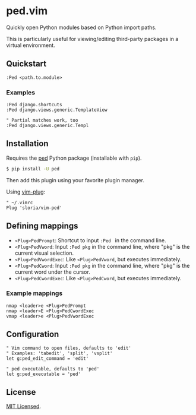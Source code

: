 # ped.vim

Quickly open Python modules based on Python import paths.

This is particularly useful for viewing/editing third-party packages in a virtual environment.

## Quickstart

```vim
:Ped <path.to.module>
```

### Examples

```vim
:Ped django.shortcuts
:Ped django.views.generic.TemplateView

" Partial matches work, too
:Ped django.views.generic.Templ
```

## Installation

Requires the [ped](https://pypi.python.org/pypi/ped) Python package (installable with `pip`).

```bash
$ pip install -U ped
```

Then add this plugin using your favorite plugin manager.

Using [vim-plug](https://github.com/junegunn/vim-plug):

```vim
" ~/.vimrc
Plug 'sloria/vim-ped'
```
## Defining mappings

- `<Plug>PedPrompt`: Shortcut to input `:Ped ` in the command line.
- `<Plug>PedVword`: Input `:Ped pkg` in the command line, where "pkg" is the current visual selection.
- `<Plug>PedVwordExec`: Like `<Plug>PedVword`, but executes immediately.
- `<Plug>PedCword`: Input `:Ped pkg` in the command line, where "pkg" is the current word under the cursor.
- `<Plug>PedCwordExec`: Like `<Plug>PedCword`, but executes immediately.


### Example mappings

```vim
nmap <leader>e <Plug>PedPrompt
nmap <leader>E <Plug>PedCwordExec
vmap <leader>e <Plug>PedVwordExec
```

## Configuration

```vim
" Vim command to open files, defaults to 'edit'
" Examples: 'tabedit', 'split', 'vsplit'
let g:ped_edit_command = 'edit'

" ped executable, defaults to 'ped'
let g:ped_executable = 'ped'
```

## License

[MIT Licensed](http://sloria.mit-license.org).
